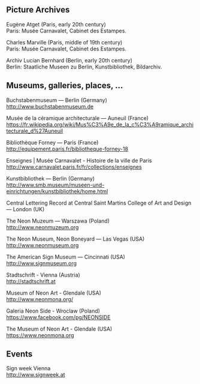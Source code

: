 
## Picture Archives

Eugène Atget (Paris, early 20th century)  
Paris: Musée Carnavalet, Cabinet des Estampes.

Charles Marville (Paris, middle of 19th century)  
Paris: Musée Carnavalet, Cabinet des Estampes.

Archiv Lucian Bernhard (Berlin, early 20th century)  
Berlin: Staatliche Museen zu Berlin, Kunstbibliothek, Bildarchiv.



## Museums, galleries, places, ...

Buchstabenmuseum — Berlin (Germany)  
http://www.buchstabenmuseum.de

Musée de la céramique architecturale — Auneuil (France)  
https://fr.wikipedia.org/wiki/Mus%C3%A9e_de_la_c%C3%A9ramique_architecturale_d%27Auneuil

Bibliothèque Forney — Paris (France)  
http://equipement.paris.fr/bibliotheque-forney-18

Enseignes | Musée Carnavalet - Histoire de la ville de Paris  
http://www.carnavalet.paris.fr/fr/collections/enseignes

Kunstbibliothek — Berlin (Germany)  
http://www.smb.museum/museen-und-einrichtungen/kunstbibliothek/home.html

Central Lettering Record at Central Saint Martins College of Art and Design — London (UK)  

The Neon Muzeum — Warszawa (Poland)  
http://www.neonmuzeum.org  

The Neon Museum, Neon Boneyard — Las Vegas (USA)  
http://www.neonmuseum.org  

The American Sign Museum — Cincinnati (USA)  
http://www.signmuseum.org

Stadtschrift - Vienna (Austria)  
http://stadtschrift.at

Museum of Neon Art - Glendale (USA)  
http://www.neonmona.org/

Galeria Neon Side - Wroclaw (Poland)  
https://www.facebook.com/pg/NEONSIDE  

 The Museum of Neon Art - Glendale (USA)  
 https://www.neonmona.org  
 
 

## Events

Sign week Vienna  
http://www.signweek.at
